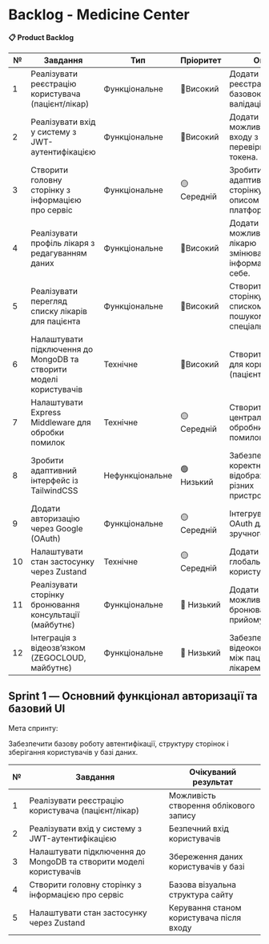 # Backlog - Medicine Center

**📋 Product Backlog**

| №  | Завдання                                                           | Тип             |  Пріоритет   | Опис                                                             |
| -- | ----------------------------------------------------------------- | --------------- | ------------ | ---------------------------------------------------------------- |
| 1  | Реалізувати реєстрацію користувача (пацієнт/лікар)                 | Функціональне   |  🔺Високий   | Додати форму реєстрації з базовою валідацією.                    |
| 2  | Реалізувати вхід у систему з JWT-аутентифікацією                   | Функціональне   |  🔺Високий   | Додати можливість входу з перевіркою токена.                     |
| 3  | Створити головну сторінку з інформацією про сервіс                 | Функціональне   |  🟡Середній  | Зробити адаптивну сторінку з описом платформи.                   |
| 4  | Реалізувати профіль лікаря з редагуванням даних                    | Функціональне   |  🔺Високий   | Додати можливість лікарю змінювати інформацію про себе.          |
| 5  | Реалізувати перегляд списку лікарів для пацієнта                   | Функціональне   |  🔺Високий   | Створити сторінку зі списком лікарів і пошуком за спеціальністю. |
| 6  | Налаштувати підключення до MongoDB та створити моделі користувачів | Технічне        |  🔺Високий   | Створити схеми для користувачів (пацієнт, лікар).                |
| 7  | Налаштувати Express Middleware для обробки помилок                 | Технічне        |  🟡Середній  | Створити централізований обробник помилок API.                   |
| 8  | Зробити адаптивний інтерфейс із TailwindCSS                        | Нефункціональне |  🟢Низький   | Забезпечити коректне відображення на різних пристроях.           |
| 9  | Додати авторизацію через Google (OAuth)                            | Функціональне   |  🟡Середній  | Інтегрувати OAuth для зручного входу.                            |
| 10 | Налаштувати стан застосунку через Zustand                          | Технічне        |  🟡Середній  | Додати глобальний стан користувача.                              |
| 11 | Реалізувати сторінку бронювання консультації (майбутнє)            | Функціональне   |  🔹 Низький  | Додати можливість бронювання часу прийому.                       |
| 12 | Інтеграція з відеозв’язком (ZEGOCLOUD, майбутнє)                   | Функціональне   |  🔹 Низький  | Забезпечити відеоконсультації між пацієнтом і лікарем.           |

Sprint 1 — Основний функціонал авторизації та базовий UI
---
Мета спринту:

Забезпечити базову роботу автентифікації, структуру сторінок і зберігання користувачів у базі даних.




| № | Завдання                                                           | Очікуваний результат                     |
| - | ------------------------------------------------------------------ | ---------------------------------------- |
| 1 | Реалізувати реєстрацію користувача (пацієнт/лікар)                 | Можливість створення облікового запису   |
| 2 | Реалізувати вхід у систему з JWT-аутентифікацією                   | Безпечний вхід користувачів              |
| 3 | Налаштувати підключення до MongoDB та створити моделі користувачів | Збереження даних користувачів у базі     |
| 4 | Створити головну сторінку з інформацією про сервіс                 | Базова візуальна структура сайту         |
| 5 | Налаштувати стан застосунку через Zustand                          | Керування станом користувача після входу |
